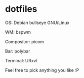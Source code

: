 # dotfiles

OS:		Debian bullseye GNU/Linux

WM:		bspwm

Compositor:	picom

Bar:		polybar

Terminal:	URxvt


Feel free to pick anything you like :P
